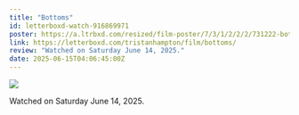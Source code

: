 ```yaml
---
title: "Bottoms"
id: letterboxd-watch-916869971
poster: https://a.ltrbxd.com/resized/film-poster/7/3/1/2/2/2/731222-bottoms-0-600-0-900-crop.jpg?v=11b87368c8
link: https://letterboxd.com/tristanhampton/film/bottoms/
review: "Watched on Saturday June 14, 2025."
date: 2025-06-15T04:06:45:00Z
---
```

 <p><img src="https://a.ltrbxd.com/resized/film-poster/7/3/1/2/2/2/731222-bottoms-0-600-0-900-crop.jpg?v=11b87368c8"/></p> <p>Watched on Saturday June 14, 2025.</p>